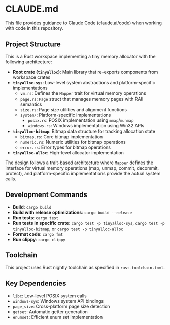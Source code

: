 # CLAUDE.md

This file provides guidance to Claude Code (claude.ai/code) when working with code in this repository.

## Project Structure

This is a Rust workspace implementing a tiny memory allocator with the following architecture:

- **Root crate (`tinyalloc`)**: Main library that re-exports components from workspace crates
- **`tinyalloc-sys`**: Low-level system abstractions and platform-specific implementations
  - `vm.rs`: Defines the `Mapper` trait for virtual memory operations
  - `page.rs`: `Page` struct that manages memory pages with RAII semantics
  - `size.rs`: Page size utilities and alignment functions
  - `system/`: Platform-specific implementations
    - `posix.rs`: POSIX implementation using `mmap`/`munmap`
    - `windows.rs`: Windows implementation using Win32 APIs
- **`tinyalloc-bitmap`**: Bitmap data structure for tracking allocation state
  - `bitmap.rs`: Core bitmap implementation
  - `numeric.rs`: Numeric utilities for bitmap operations
  - `error.rs`: Error types for bitmap operations
- **`tinyalloc-alloc`**: High-level allocator implementation

The design follows a trait-based architecture where `Mapper` defines the interface for virtual memory operations (map, unmap, commit, decommit, protect), and platform-specific implementations provide the actual system calls.

## Development Commands

- **Build**: `cargo build`
- **Build with release optimizations**: `cargo build --release`
- **Run tests**: `cargo test`
- **Run tests in specific crate**: `cargo test -p tinyalloc-sys`, `cargo test -p tinyalloc-bitmap`, or `cargo test -p tinyalloc-alloc`
- **Format code**: `cargo fmt`
- **Run clippy**: `cargo clippy`

## Toolchain

This project uses Rust nightly toolchain as specified in `rust-toolchain.toml`.

## Key Dependencies

- `libc`: Low-level POSIX system calls
- `windows-sys`: Windows system API bindings
- `page_size`: Cross-platform page size detection
- `getset`: Automatic getter generation
- `enumset`: Efficient enum set implementation